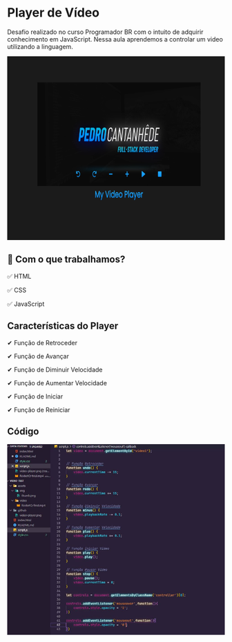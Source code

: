 # Player de Vídeo
Desafio realizado no curso Programador BR com o intuito de adquirir conhecimento em JavaScript. Nessa aula aprendemos a controlar um video utilizando a linguagem.

<div align="center" >
  <img src="./github/video-player.png" alt="demo-web" height="425">
</div>

## :rocket: Com o que trabalhamos? 
✅ HTML

✅ CSS

✅ JavaScript

## Características do Player

✔ Função de Retroceder

✔ Função de Avançar

✔ Função de Diminuir Velocidade

✔ Função de Aumentar Velocidade

✔ Função de Iniciar

✔ Função de Reiniciar

## Código

![image](github/codigo.JPG)
